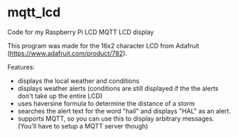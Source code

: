 # mqtt_lcd
Code for my Raspberry Pi LCD MQTT LCD display 

This program was made for the 16x2 character LCD from Adafruit (https://www.adafruit.com/product/782).

Features:
- displays the local weather and conditions
- displays weather alerts (conditions are still displayed if the the alerts don't take up the entire LCD)
- uses haversine formula to determine the distance of a storm
- searches the alert text for the word "hail" and displays "HAL" as an alert. 
- supports MQTT, so you can use this to display arbitrary messages. (You'll have to setup a MQTT server though)

